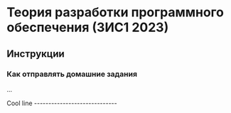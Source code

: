 # Теория разработки программного обеспечения (3ИС1 2023)

## Инструкции

### Как отправлять домашние задания

...

Cool line -----------------------------
